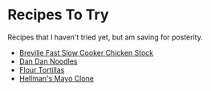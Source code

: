 # Recipes To Try

Recipes that I haven't tried yet, but am saving for posterity.

* [Breville Fast Slow Cooker Chicken Stock](chicken_stock.md)
* [Dan Dan Noodles](dandan.md)
* [Flour Tortillas](flour_tortillas.md)
* [Hellman's Mayo Clone](hellmans.md)

